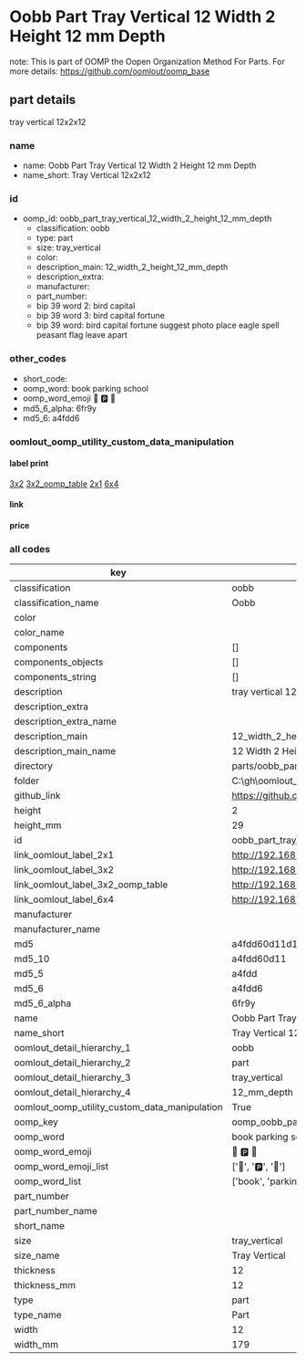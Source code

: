 # Oobb Part Tray Vertical 12 Width 2 Height 12 mm Depth  

note: This is part of OOMP the Oopen Organization Method For Parts. For more details: https://github.com/oomlout/oomp_base

##  part details
  



tray vertical 12x2x12



### name
* name: Oobb Part Tray Vertical 12 Width 2 Height 12 mm Depth
* name_short: Tray Vertical 12x2x12 
### id
* oomp_id: oobb_part_tray_vertical_12_width_2_height_12_mm_depth
  * classification: oobb
  * type: part
  * size: tray_vertical
  * color: 
  * description_main: 12_width_2_height_12_mm_depth
  * description_extra: 
  * manufacturer: 
  * part_number: 
  * bip 39 word 2: bird capital
  * bip 39 word 3: bird capital fortune
  * bip 39 word: bird capital fortune suggest photo place eagle spell peasant flag leave apart

### other_codes
* short_code: 
* oomp_word: book parking school
* oomp_word_emoji :book: :parking: :school:
* md5_6_alpha: 6fr9y
* md5_6: a4fdd6






### oomlout_oomp_utility_custom_data_manipulation
#### label print
[3x2](http://192.168.1.245:1112/?label=oomp%206fr9y)
[3x2_oomp_table](http://192.168.1.108:1112/?label=oomp%206fr9y)
[2x1](http://192.168.1.242:1112/?label=oomp%206fr9y)
[6x4](http://192.168.1.55:1112/?label=oomp%206fr9y)    

#### link

                              

#### price







### all codes 
| key | value |  
| --- | --- |  
| classification | oobb |  
| classification_name | Oobb |  
| color |  |  
| color_name |  |  
| components | [] |  
| components_objects | [] |  
| components_string | [] |  
| description | tray vertical 12x2x12 |  
| description_extra |  |  
| description_extra_name |  |  
| description_main | 12_width_2_height_12_mm_depth |  
| description_main_name | 12 Width 2 Height 12 mm Depth |  
| directory | parts/oobb_part_tray_vertical_12_width_2_height_12_mm_depth |  
| folder | C:\gh\oomlout_oobb_version_4_generated_parts\parts\oobb_part_tray_vertical_12_width_2_height_12_mm_depth |  
| github_link | https://github.com/oomlout/oomlout_oomp_part_src/tree/main/parts/oobb_part_tray_vertical_12_width_2_height_12_mm_depth |  
| height | 2 |  
| height_mm | 29 |  
| id | oobb_part_tray_vertical_12_width_2_height_12_mm_depth |  
| link_oomlout_label_2x1 | http://192.168.1.242:1112/?label=oomp%206fr9y |  
| link_oomlout_label_3x2 | http://192.168.1.245:1112/?label=oomp%206fr9y |  
| link_oomlout_label_3x2_oomp_table | http://192.168.1.108:1112/?label=oomp%206fr9y |  
| link_oomlout_label_6x4 | http://192.168.1.55:1112/?label=oomp%206fr9y |  
| manufacturer |  |  
| manufacturer_name |  |  
| md5 | a4fdd60d11d128a29751dd8eb70880b4 |  
| md5_10 | a4fdd60d11 |  
| md5_5 | a4fdd |  
| md5_6 | a4fdd6 |  
| md5_6_alpha | 6fr9y |  
| name | Oobb Part Tray Vertical 12 Width 2 Height 12 mm Depth |  
| name_short | Tray Vertical 12x2x12  |  
| oomlout_detail_hierarchy_1 | oobb |  
| oomlout_detail_hierarchy_2 | part |  
| oomlout_detail_hierarchy_3 | tray_vertical |  
| oomlout_detail_hierarchy_4 | 12_mm_depth |  
| oomlout_oomp_utility_custom_data_manipulation | True |  
| oomp_key | oomp_oobb_part_tray_vertical_12_width_2_height_12_mm_depth |  
| oomp_word | book parking school |  
| oomp_word_emoji | :book: :parking: :school: |  
| oomp_word_emoji_list | [':book:', ':parking:', ':school:'] |  
| oomp_word_list | ['book', 'parking', 'school'] |  
| part_number |  |  
| part_number_name |  |  
| short_name |  |  
| size | tray_vertical |  
| size_name | Tray Vertical |  
| thickness | 12 |  
| thickness_mm | 12 |  
| type | part |  
| type_name | Part |  
| width | 12 |  
| width_mm | 179 |  
